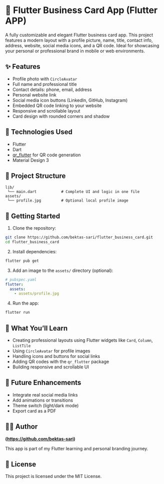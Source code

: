 # 💼 Flutter Business Card App (Flutter APP)

A fully customizable and elegant Flutter business card app. 
This project features a modern layout with a profile picture, name, title, contact info, address, website, social media icons, and a QR code. 
Ideal for showcasing your personal or professional brand in mobile or web environments.

## ✨ Features

- Profile photo with `CircleAvatar`
- Full name and professional title
- Contact details: phone, email, address
- Personal website link
- Social media icon buttons (LinkedIn, GitHub, Instagram)
- Embedded QR code linking to your website
- Responsive and scrollable layout
- Card design with rounded corners and shadow

## 🚀 Technologies Used

- Flutter
- Dart
- [qr_flutter](https://pub.dev/packages/qr_flutter) for QR code generation
- Material Design 3

## 📁 Project Structure

```
lib/
 └── main.dart           # Complete UI and logic in one file
assets/
 └── profile.jpg         # Optional local profile image
```

## 🔧 Getting Started

1. Clone the repository:

```bash
git clone https://github.com/bektas-sari/flutter_business_card.git
cd flutter_business_card
```

2. Install dependencies:

```bash
flutter pub get
```

3. Add an image to the `assets/` directory (optional):

```yaml
# pubspec.yaml
flutter:
  assets:
    - assets/profile.jpg
```

4. Run the app:

```bash
flutter run
```

## 🧠 What You’ll Learn

- Creating professional layouts using Flutter widgets like `Card`, `Column`, `ListTile`
- Using `CircleAvatar` for profile images
- Handling icons and buttons for social links
- Adding QR codes with the `qr_flutter` package
- Building responsive and scrollable UI

## 🔮 Future Enhancements

- Integrate real social media links
- Add animations or transitions
- Theme switch (light/dark mode)
- Export card as a PDF

## 👨‍💻 Author

**(https://github.com/bektas-sari)**

This app is part of my Flutter learning and personal branding journey.

## 📝 License

This project is licensed under the MIT License.

